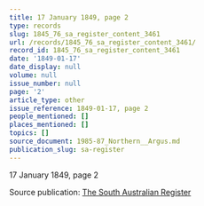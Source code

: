 ```yaml
---
title: 17 January 1849, page 2
type: records
slug: 1845_76_sa_register_content_3461
url: /records/1845_76_sa_register_content_3461/
record_id: 1845_76_sa_register_content_3461
date: '1849-01-17'
date_display: null
volume: null
issue_number: null
page: '2'
article_type: other
issue_reference: 1849-01-17, page 2
people_mentioned: []
places_mentioned: []
topics: []
source_document: 1985-87_Northern__Argus.md
publication_slug: sa-register
---
```


17 January 1849, page 2

Source publication: [The South Australian Register](/publications/sa-register/)
